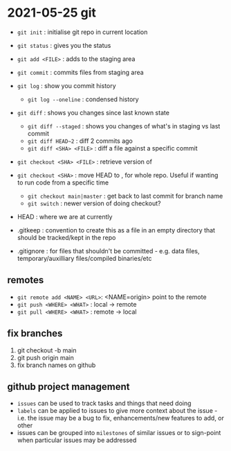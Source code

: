 # 2021-05-25 git

- `git init` : initialise git repo in current location
- `git status` : gives you the status
- `git add <FILE>` : adds <FILE> to the staging area
- `git commit` : commits files from staging area
- `git log` : show you commit history
	- `git log --oneline` : condensed history
- `git diff` : shows you changes since last known state
	- `git diff --staged` : shows you changes of what's in staging vs last commit
	- `git diff HEAD~2` : diff 2 commits ago
	- `git diff <SHA> <FILE>` : diff a file against a specific commit
- `git checkout <SHA> <FILE>` : retrieve <SHA> version of <FILE>
- `git checkout <SHA>` : move HEAD to <SHA>, for whole repo. Useful if wanting to run code from a specific time
	- `git checkout main|master` : get back to last commit for branch name
	- `git switch` : newer version of doing checkout?


- HEAD :  where we are at currently  
- .gitkeep : convention to create this as a file in an empty directory that should be tracked/kept in the repo
- .gitignore : for files that shouldn't be committed - e.g. data files, temporary/auxilliary files/compiled binaries/etc


## remotes
- `git remote add <NAME> <URL>`: <NAME=origin> point to the remote
- `git push <WHERE> <WHAT>` : local -> remote
- `git pull <WHERE> <WHAT>` : remote -> local

## fix branches
1. git checkout -b main
2. git push origin main
3. fix branch names on github

## github project management
- `issues` can be used to track tasks and things that need doing
- `labels` can be applied to issues to give more context about the issue - i.e. the issue may be a bug to fix, enhancements/new features to add, or other
- issues can be grouped into `milestones` of similar issues or to sign-point when particular issues may be addressed
